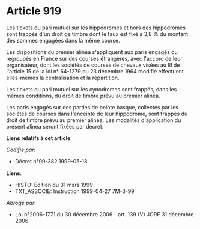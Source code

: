 # Article 919

Les tickets du pari mutuel sur les hippodromes et hors des hippodromes sont frappés d'un droit de timbre dont le taux est
fixé à 3,8 % du montant des sommes engagées dans la même course.

Les dispositions du premier alinéa s'appliquent aux paris engagés ou regroupés en France sur des courses étrangères, avec
l'accord de leur organisateur, dont les sociétés de courses de chevaux visées au III de l'article 15 de la loi n° 64-1279 du
23 décembre 1964 modifié effectuent elles-mêmes la centralisation et la répartition.

Les tickets du pari mutuel sur les cynodromes sont frappés, dans les mêmes conditions, du droit de timbre prévu au premier
alinéa.

Les paris engagés sur des parties de pelote basque, collectés par les sociétés de courses dans l'enceinte de leur hippodrome,
sont frappés du droit de timbre prévu au premier alinéa. Les modalités d'application du présent alinéa seront fixées par
décret.

**Liens relatifs à cet article**

_Codifié par_:

  - Décret n°99-382 1999-05-18

**Liens**:

  - HISTO: Edition du 31 mars 1999
  - TXT_ASSOCIE: Instruction 1999-04-27 7M-3-99

_Abrogé par_:

  - Loi n°2006-1771 du 30 décembre 2006 - art. 139 (V) JORF 31 décembre 2006
